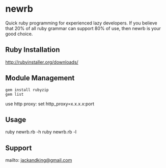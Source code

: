 newrb
=====
Quick ruby programming for experienced lazy developers. If you believe that 20% of all ruby grammar can support 80% of use, then newrb is your good choice.

Ruby Installation
-----------------
http://rubyinstaller.org/downloads/

Module Management
-----------------
    gem install rubyzip
    gem list
use http proxy:
    set http_proxy=x.x.x.x:port

Usage
-----
ruby newrb.rb -h
ruby newrb.rb -l

Support
-------
mailto: jackandking@gmail.com

